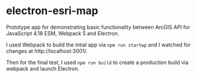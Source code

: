 # electron-esri-map

Prototype app for demonstrating basic functionality between ArcGIS API for JavaScript 4.18 ESM, Webpack 5 and Electron.

I used Webpack to build the intial app via `npm run startwp` and I watched for changes at http://localhost:3001/. 

Then for the final test, I used `npm run build` to create a production build via webpack and launch Electron.